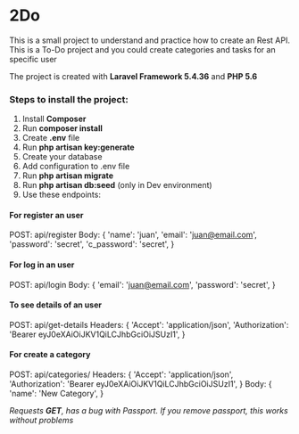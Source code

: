 # 2Do
This is a small project to understand and practice how to create an Rest API.
This is a To-Do project and you could create categories and tasks for an specific user

The project is created with **Laravel Framework 5.4.36** and **PHP 5.6**

### Steps to install the project:
1. Install **Composer**
2. Run **composer install**
3. Create **.env** file
4. Run **php artisan key:generate**
5. Create your database
6. Add configuration to .env file
7. Run **php artisan migrate**
8. Run **php artisan db:seed** (only in Dev environment)
9. Use these endpoints:
#### For register an user
POST: api/register
Body: {
    'name': 'juan',
    'email': 'juan@email.com',
    'password': 'secret',
    'c_password': 'secret',
}

#### For log in an user
POST: api/login
Body: {
    'email': 'juan@email.com',
    'password': 'secret',
}

#### To see details of an user
POST: api/get-details
Headers: {
    'Accept': 'application/json',
    'Authorization': 'Bearer eyJ0eXAiOiJKV1QiLCJhbGciOiJSUzI1',
}

#### For create a category
POST: api/categories/
Headers: {
    'Accept': 'application/json',
    'Authorization': 'Bearer eyJ0eXAiOiJKV1QiLCJhbGciOiJSUzI1',
}
Body: {
    'name': 'New Category',
}

*Requests **GET**, has a bug with Passport. If you remove passport, this works without problems*
